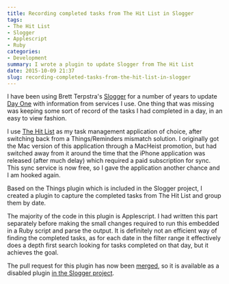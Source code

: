 ```yaml
---
title: Recording completed tasks from The Hit List in Slogger
tags:
- The Hit List
- Slogger
- Applescript
- Ruby
categories:
- Development
summary: I wrote a plugin to update Slogger from The Hit List
date: 2015-10-09 21:37
slug: recording-completed-tasks-from-the-hit-list-in-slogger
---
```

I have been using Brett Terpstra's [Slogger][slogger] for a number of years to update [Day One][dayone] with information from services I use. One thing that was missing was keeping some sort of record of the tasks I had completed in a day, in an easy to view fashion.

<!--more-->

I use [The Hit List][thl] as my task management application of choice, after switching back from a Things/Reminders mismatch solution. I originally got the Mac version of this application through a MacHeist promotion, but had switched away from it around the time that the iPhone application was released (after much delay) which required a paid subscription for sync. This sync service is now free, so I gave the application another chance and I am hooked again.

Based on the Things plugin which is included in the Slogger project, I created a plugin to capture the completed tasks from The Hit List and group them by date. 

The majority of the code in this plugin is Applescript. I had written this part separately before making the small changes required to run this embedded in a Ruby script and parse the output. It is definitely not an efficient way of finding the completed tasks, as for each date in the filter range it effectively does a depth first search looking for tasks completed on that day, but it achieves the goal.



The pull request for this plugin has now been [merged][thl_pr], so it is available as a disabled plugin [in the Slogger project][thl_plugin]. 



[slogger]: http://brettterpstra.com/projects/slogger/ "Slogger - BrettTerpstra.com"
[dayone]: http://dayoneapp.com "Day One | A simple and elegant journal for iPhone, iPad, and Mac."
[thl]: http://www.karelia.com/products/the-hit-list/mac.html "The Hit List for Mac: Handles life’s little tasks & big projects"
[thl_pr]: https://github.com/ttscoff/Slogger/pull/387#event-430765755 "Pull Request 387"
[thl_plugin]: https://github.com/ttscoff/Slogger/blob/master/plugins_disabled/thehitlist.rb "thehitlist.rb in ttscoff/Slogger"
